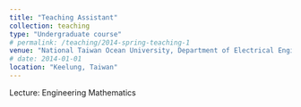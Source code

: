 ```yaml
---
title: "Teaching Assistant"
collection: teaching
type: "Undergraduate course"
# permalink: /teaching/2014-spring-teaching-1
venue: "National Taiwan Ocean University, Department of Electrical Engineering"
# date: 2014-01-01
location: "Keelung, Taiwan"
---
```


Lecture: Engineering Mathematics

<!-- Heading 1
======

Heading 2
======

Heading 3
====== -->